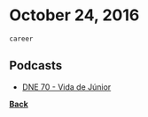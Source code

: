 # October 24, 2016

`career`

## Podcasts

- [DNE 70 - Vida de Júnior](http://devnaestrada.com.br/2016/09/09/vida-de-junior.html)


[__Back__](../README.md#oct)
